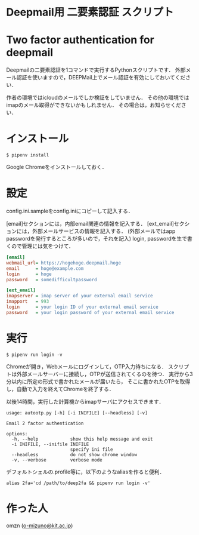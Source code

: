 # Deepmail用 二要素認証 スクリプト
# Two factor authentication for deepmail

Deepmailの二要素認証を1コマンドで実行するPythonスクリプトです．
外部メール認証を使いますので，DEEPMail上でメール認証を有効にしておいてください．

作者の環境ではicloudのメールでしか検証をしていません．
その他の環境ではimapのメール取得ができないかもしれません．
その場合は，お知らせください．

# インストール

```
$ pipenv install
```
Google Chromeをインストールしておく．

# 設定

config.ini.sampleをconfig.iniにコピーして記入する．

[email]セクションには，内部email関連の情報を記入する．
[ext_email]セクションには，外部メールサービスの情報を記入する．
(外部メールではapp passwordを発行するところが多いので，それを記入)
login, passwordを生で書くので管理には気をつけて．

```config.ini
[email]
webmail_url= https://hogehoge.deepmail.hoge
email      = hoge@example.com
login      = hoge
password   = somedifficultpassword

[ext_email]
imapserver = imap server of your external email service
imapport   = 993
login      = your login ID of your external email service
password   = your login password of your external email service
```

# 実行

```
$ pipenv run login -v
```

Chromeが開き，Webメールにログインして，OTP入力待ちになる．
スクリプトは外部メールサーバーに接続し，OTPが送信されてくるのを待つ．
実行から3分以内に所定の形式で書かれたメールが届いたら，
そこに書かれたOTPを取得し，自動で入力を終えてChromeを終了する．

以後14時間，実行した計算機からimapサーバにアクセスできます．

```
usage: autootp.py [-h] [-i INIFILE] [--headless] [-v]

Email 2 factor authentication

options:
  -h, --help            show this help message and exit
  -i INIFILE, --inifile INIFILE
                        specify ini file
  --headless            do not show chrome window
  -v, --verbose         verbose mode
```

デフォルトシェルの.profile等に，以下のようなaliasを作ると便利．
```
alias 2fa='cd /path/to/deep2fa && pipenv run login -v'
```

# 作った人

omzn (o-mizuno@kit.ac.jp)
